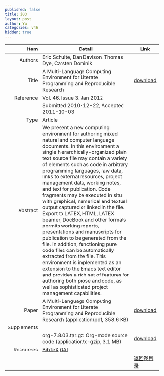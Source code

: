 ```yaml
---
published: false
title: i03
layout: post
author: Yu
categories: v46
hidden: true
---
```


| Item | Detail | Link |
|---:|---|---|
| Authors | Eric Schulte, Dan Davison, Thomas Dye, Carsten Dominik| |
| Title |A Multi-Language Computing Environment for Literate Programming and Reproducible Research | [download](http://www.jstatsoft.org/v46/i03/paper) |
| Reference |Vol. 46, Issue 3, Jan 2012 | |
| | Submitted 2010-12-22, Accepted 2011-10-03| | 
| Type | Article| |
| Abstract | We present a new computing environment for authoring mixed natural and computer language documents. In this environment a single hierarchically-organized plain text source file may contain a variety of elements such as code in arbitrary programming languages, raw data, links to external resources, project management data, working notes, and text for publication. Code fragments may be executed in situ with graphical, numerical and textual output captured or linked in the file. Export to LATEX, HTML, LATEX beamer, DocBook and other formats permits working reports, presentations and manuscripts for publication to be generated from the file. In addition, functioning pure code files can be automatically extracted from the file. This environment is implemented as an extension to the Emacs text editor and provides a rich set of features for authoring both prose and code, as well as sophisticated project management capabilities.| |
| Paper | A Multi-Language Computing Environment for Literate Programming and Reproducible Research  (application/pdf, 358.6 KB)| [download](http://www.jstatsoft.org/v46/i03/paper) |
| Supplements | | |
| |org-7.8.03.tar.gz:      Org-mode source code  (application/x-gzip, 3.1 MB)|  [download](http://www.jstatsoft.org/v46/i03/supp/1) |
| Resources | [BibTeX](http://www.jstatsoft.org/v46/i03/bibtex) [OAI](http://www.jstatsoft.org/oai?verb=GetRecord&identifier=oai.jstatsoft/v46/i03&prefix=oai_dc)| |
| |  | [返回卷目录]({{site.baseurl}}/volume/v46.html) |